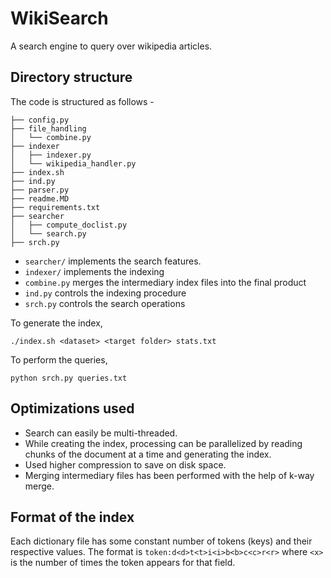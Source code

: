 # WikiSearch

A search engine to query over wikipedia articles. 

## Directory structure
The code is structured as follows -
```
├── config.py
├── file_handling
│   └── combine.py
├── indexer
│   ├── indexer.py
│   └── wikipedia_handler.py
├── index.sh
├── ind.py
├── parser.py
├── readme.MD
├── requirements.txt
├── searcher
│   ├── compute_doclist.py
│   └── search.py
├── srch.py
```

* `searcher/` implements the search features.
* `indexer/` implements the indexing
* `combine.py` merges the intermediary index files into the final product
* `ind.py` controls the indexing procedure
* `srch.py` controls the search operations

To generate the index, 

```./index.sh <dataset> <target folder> stats.txt```

To perform the queries,

```python srch.py queries.txt```

## Optimizations used

* Search can easily be multi-threaded.
* While creating the index, processing can be parallelized by reading chunks of the document at a time and generating the index. 
* Used higher compression to save on disk space.
* Merging intermediary files has been performed with the help of k-way merge.

## Format of the index

Each dictionary file has some constant number of tokens (keys) and their respective values.
The format is `token:d<d>t<t>i<i>b<b>c<c>r<r>` where `<x>` is the number of times the token appears for that field.


